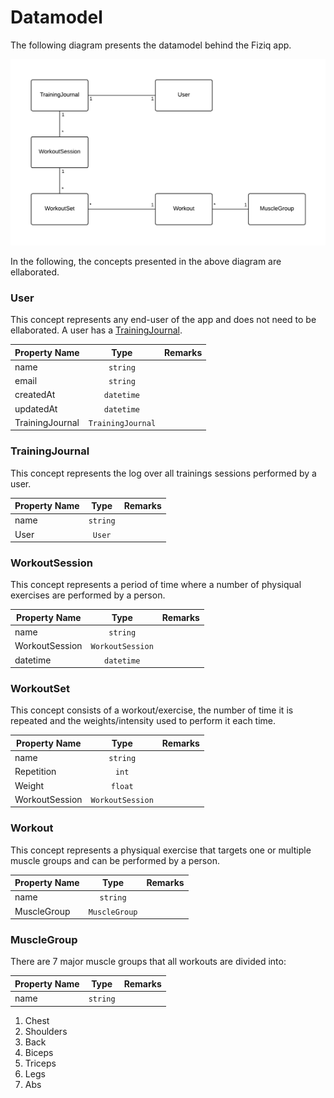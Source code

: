 # Datamodel
The following diagram presents the datamodel behind the Fiziq app.

![Fiziq Datamodel](fiziq_datamodel.png)

In the following, the concepts presented in the above diagram are ellaborated.

### User
This concept represents any end-user of the app and does not need to be
ellaborated. A user has a [TrainingJournal](#TrainingJournal).


| Property Name        | Type              | Remarks                         |
|----------------------|:-----------------:|---------------------------------|
| name                 | `string`          |                                 |
| email                | `string`          |                                 |
| createdAt            | `datetime`        |                                 |
| updatedAt            | `datetime`        |                                 |
| TrainingJournal      | `TrainingJournal` |                                 |


### TrainingJournal
This concept represents the log over all trainings sessions performed by a user.

| Property Name | Type         | Remarks                                    |
|----------------------|:-------------:|-------------------------------------------|
| name                | `string`      |                                                    |
| User         | `User` |                                                    |


### WorkoutSession
This concept represents a period of time where a number of physiqual exercises
are performed by a person.

| Property Name | Type         | Remarks                                    |
|----------------------|:-------------:|-------------------------------------------|
| name                | `string`      |                                                    |
| WorkoutSession         | `WorkoutSession` |                                                    |
| datetime         | `datetime` |                                                    |

### WorkoutSet
This concept consists of a workout/exercise, the number of time it is repeated
and the weights/intensity used to perform it each time.

| Property Name | Type         | Remarks                                    |
|----------------------|:-------------:|-------------------------------------------|
| name                | `string`      |                                                    |
| Repetition                | `int`      |                                                    |
| Weight         | `float` |                                                    |
| WorkoutSession         | `WorkoutSession` |                                                    |
### Workout
This concept represents a physiqual exercise that targets one or multiple
muscle groups and can be performed by a person.

| Property Name | Type         | Remarks                                    |
|----------------------|:-------------:|-------------------------------------------|
| name                | `string`      |                                                    |
| MuscleGroup         | `MuscleGroup` |                                                    |

### MuscleGroup
There are 7 major muscle groups that all workouts are divided into:

| Property Name | Type         | Remarks                                    |
|----------------------|:-------------:|-------------------------------------------|
| name                | `string`      |                                                    |

1. Chest
2. Shoulders
3. Back
4. Biceps
5. Triceps
6. Legs
7. Abs
